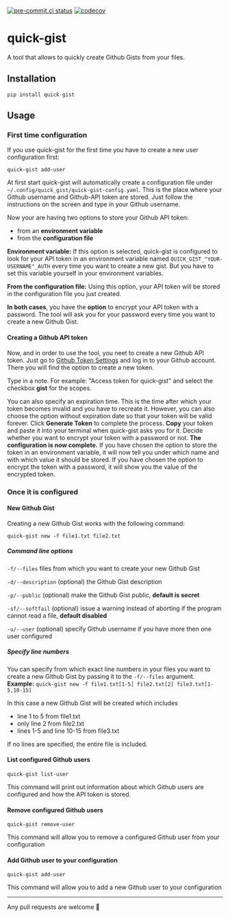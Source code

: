 [![pre-commit.ci status](https://results.pre-commit.ci/badge/github/dominikwalk/quick_gist/master.svg)](https://results.pre-commit.ci/latest/github/dominikwalk/quick_gist/master)
[![codecov](https://codecov.io/github/dominikwalk/quick-gist/branch/master/graph/badge.svg?token=ZXWA8HO7I4)](https://codecov.io/github/dominikwalk/quick-gist)
# quick-gist
A tool that allows to quickly create Github Gists from your files.


## Installation
```console
pip install quick-gist
```
## Usage
### First time configuration
If you use quick-gist for the first time you have to create a new user configuration first:
```console
quick-gist add-user
```
At first start quick-gist will automatically create a configuration file under ``~/.config/quick_gist/quick-gist-config.yaml``.  This is the place where your Github username and Github-API token are stored. Just follow the instructions on the screen and type in your Github username.

Now your are having two options to store your Github API token:

- from an **environment variable**
- from the **configuration file**

**Environment variable:** If this option is selected, quick-gist is configured to look for your API token in an environment variable named ``QUICK_GIST_"YOUR-USERNAME"_AUTH`` every time you want to create a new gist. But you have to set this variable yourself in your environment variables.

**From the configuration file:** Using this option, your API token will be stored in the configuration file you just created.

**In both cases**, you have the **option** to encrypt your API token with a password. The tool will ask you for your password every time you want to create a new Github Gist.
#### Creating a Github API token
Now, and in order to use the tool, you neet to create a new Github API token. Just go to [Github Token Settings](https://github.com/settings/tokens) and log in to your Github account. There you will find the option to create a new token.

Type in a note. For example: "Access token for quick-gist" and select the checkbox **gist** for the scopes.

You can also specify an expiration time. This is the time after which your token becomes invalid and you have to recreate it. However, you can also choose the option without expiration date so that your token will be valid forever.
Click **Generate Token** to complete the process.
**Copy** your token and paste it into your terminal when quick-gist asks you for it.
Decide whether you want to encrypt your token with a password or not.
**The configuration is now complete.** If you have chosen the option to store the token in an environment variable, it will now tell you under which name and with which value it should be stored. If you have chosen the option to encrypt the token with a password, it will show you the value of the encrypted token.

### Once it is configured
#### New Github Gist
Creating a new Github Gist works with the following command:
```console
quick-gist new -f file1.txt file2.txt
```
##### Command line options
``-f/--files`` files from which you want to create your new Github Gist

``-d/--description`` (optional)  the Github Gist description

``-p/--public`` (optional)  make the Github Gist public, **default is secret**

``-sf/--softfail`` (optional) issue a warning instead of aborting if the program cannot read a file, **default disabled**

``-u/--user`` (optional) specify Github username if you have more then one user configured


##### Specify line numbers
You can specify from which exact line numbers in your files you want to create a new Github Gist by passing it to the ``-f/--files`` argument.
**Example:** ``quick-gist new -f file1.txt[1-5] file2.txt[2] file3.txt[1-5,10-15]``

In this case a new Github Gist will be created which includes
- line 1 to 5 from file1.txt
- only line 2 from file2.txt
- lines 1-5 and line 10-15 from file3.txt

If no lines are specified, the entire file is included.

#### List configured Github users
```console
quick-gist list-user
```
This command will print out information about which Github users are configured and how the API token is stored.

#### Remove configured Github users
```console
quick-gist remove-user
```
This command will allow you to remove a configured Github user from your configuration

#### Add Github user to your configuration
```console
quick-gist add-user
```
This command will allow you to add a new Github user to your configuration


---
Any pull requests are welcome 🍰
